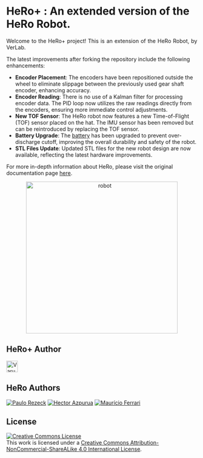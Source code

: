 # HeRo+ : An extended version of the HeRo Robot.
<p align="justify">
Welcome to the HeRo+ project! This is an extension of the HeRo Robot, by VerLab.

The latest improvements after forking the repository include the following enhancements:
- **Encoder Placement**: The encoders have been repositioned outside the wheel to eliminate slippage between the previously used gear shaft encoder, enhancing accuracy. 
- **Encoder Reading**: There is no use of a Kalman filter for processing encoder data. The PID loop now utilizes the raw readings directly from the encoders, ensuring more immediate control adjustments. 
- **New TOF Sensor**: The HeRo robot now features a new Time-of-Flight (TOF) sensor placed on the hat. The IMU sensor has been removed but can be reintroduced by replacing the TOF sensor. 
- **Battery Upgrade**: The [battery](https://www.amazon.com/dp/B0CXSMLK8T?ref=ppx_yo2ov_dt_b_fed_asin_title&th=1) has been upgraded to prevent over-discharge cutoff, improving the overall durability and safety of the robot. 
- **STL Files Update**: Updated STL files for the new robot design are now available, reflecting the latest hardware improvements. 
</p>

For more in-depth information about HeRo, please visit the original documentation page [here](https://verlab.github.io/hero_common/).

<p align="center">
  <img alt="robot" width="400px" src="https://github.com/varunraveendra/hero_common/raw/master/Images/Screenshot%202024-09-19%20at%2012.12.53%E2%80%AFAM.png"/>
</p>

## HeRo+ Author
<a href="https://github.com/varunraveendra">
  <img src="https://github.com/varunraveendra.png" width="30" alt="Varun Raveendra"/>
</a>


## HeRo Authors
[![Paulo Rezeck](https://github.com/rezeck.png?size=50)](https://rezeck.github.io/)
[![Hector Azpurua](https://github.com/h3ct0r.png?size=50)](https://github.com/h3ct0r)
[![Maurício Ferrari](https://github.com/mauferrari.png?size=50)](https://github.com/mauferrari)


## License
<a rel="license" href="http://creativecommons.org/licenses/by-nc-nd/4.0/"><img alt="Creative Commons License" style="border-width:0" src="https://i.creativecommons.org/l/by-nc-nd/4.0/88x31.png" /></a><br />This work is licensed under a <a rel="license" href="http://creativecommons.org/licenses/by-nc-nd/4.0/">Creative Commons Attribution-NonCommercial-ShareALike 4.0 International License</a>.
